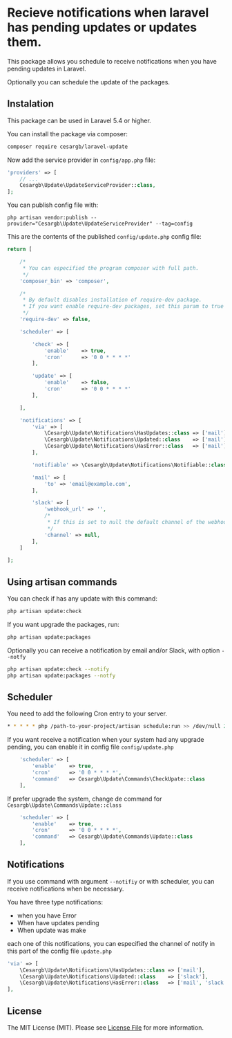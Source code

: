 # Recieve notifications when laravel has pending updates or updates them.

This package allows you schedule to receive notifications when you have pending updates in Laravel.

Optionally you can schedule the update of the packages.

## Instalation

This package can be used in Laravel 5.4 or higher.

You can install the package via composer:

```bash
composer require cesargb/laravel-update
```

Now add the service provider in `config/app.php` file:

```php
'providers' => [
    // ...
    Cesargb\Update\UpdateServiceProvider::class,
];
```

You can publish config file with:

```
php artisan vendor:publish --provider="Cesargb\Update\UpdateServiceProvider" --tag=config
```
This are the contents of the published `config/update.php` config file:

```php
return [

    /*
     * You can especified the program composer with full path.
     */
    'composer_bin' => 'composer',

    /*
     * By default disables installation of require-dev package.
     * If you want enable require-dev packages, set this param to true
     */
    'require-dev' => false,

    'scheduler' => [

        'check' => [
            'enable'    => true,
            'cron'      => '0 0 * * * *'
        ],

        'update' => [
            'enable'    => false,
            'cron'      => '0 0 * * * *'
        ],

    ],

    'notifications' => [
        'via' => [
            \Cesargb\Update\Notifications\HasUpdates::class => ['mail'],
            \Cesargb\Update\Notifications\Updated::class    => ['mail'],
            \Cesargb\Update\Notifications\HasError::class   => ['mail']
        ],

        'notifiable' => \Cesargb\Update\Notifications\Notifiable::class,

        'mail' => [
            'to' => 'email@example.com',
        ],

        'slack' => [
            'webhook_url' => '',
            /*
             * If this is set to null the default channel of the webhook will be used.
             */
            'channel' => null,
        ],
    ]

];
```

## Using artisan commands

You can check if has any update with this command:

```bash
php artisan update:check
```

If you want upgrade the packages, run:

```bash
php artisan update:packages
```

Optionally you can receive a notification by email and/or Slack, with option `--notfy`

```bash
php artisan update:check --notify
php artisan update:packages --notfy
```

## Scheduler

You need to add the following Cron entry to your server.

```bash
* * * * * php /path-to-your-project/artisan schedule:run >> /dev/null 2>&1
```

If you want receive a notification when your system had any upgrade pending, you
can enable it in config file `config/update.php`

```php
    'scheduler' => [
        'enable'    => true,
        'cron'      => '0 0 * * * *',
        'command'   => Cesargb\Update\Commands\CheckUpate::class
    ],
```

If prefer upgrade the system, change de command for `Cesargb\Update\Commands\Update::class`

```php
    'scheduler' => [
        'enable'    => true,
        'cron'      => '0 0 * * * *',
        'command'   => Cesargb\Update\Commands\Update::class
    ],
```

## Notifications

If you use command with argument `--notifiy` or with scheduler, you can receive notifications when be necessary.

You have three type notifications:

* when you have Error
* When have updates pending
* When update was make

each one of this notifications, you can especified the channel of notify in this
part of the config file `update.php`

```php
'via' => [
    \Cesargb\Update\Notifications\HasUpdates::class => ['mail'],
    \Cesargb\Update\Notifications\Updated::class    => ['slack'],
    \Cesargb\Update\Notifications\HasError::class   => ['mail', 'slack']
],
```

## License

The MIT License (MIT). Please see [License File](LICENSE.md) for more information.
